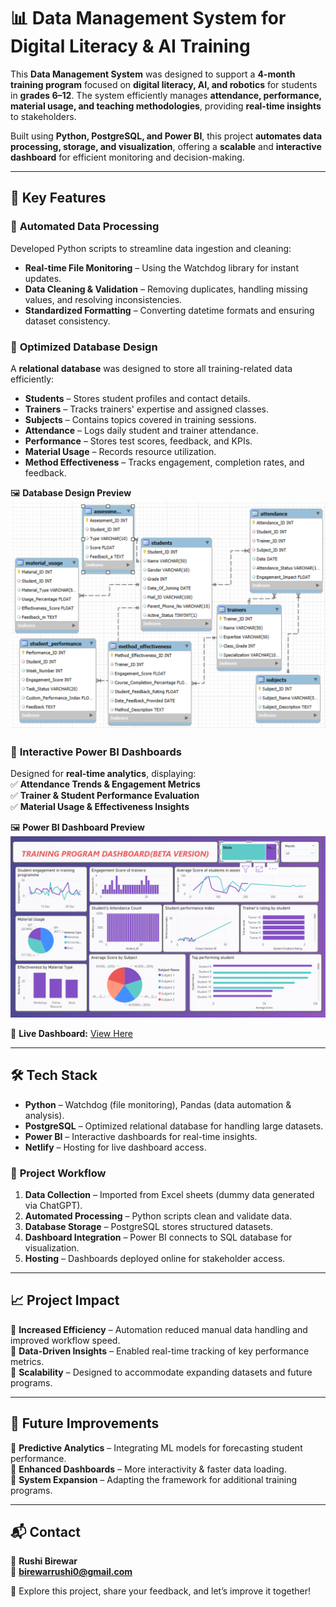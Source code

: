 # 📊 Data Management System for Digital Literacy & AI Training  

This **Data Management System** was designed to support a **4-month training program** focused on **digital literacy, AI, and robotics** for students in **grades 6–12**. The system efficiently manages **attendance, performance, material usage, and teaching methodologies**, providing **real-time insights** to stakeholders.  

Built using **Python, PostgreSQL, and Power BI**, this project **automates data processing, storage, and visualization**, offering a **scalable** and **interactive dashboard** for efficient monitoring and decision-making.  

---

## 🚀 Key Features  

### 🔹 **Automated Data Processing**  
Developed Python scripts to streamline data ingestion and cleaning:  
- **Real-time File Monitoring** – Using the Watchdog library for instant updates.  
- **Data Cleaning & Validation** – Removing duplicates, handling missing values, and resolving inconsistencies.  
- **Standardized Formatting** – Converting datetime formats and ensuring dataset consistency.  

### 🔹 **Optimized Database Design**  
A **relational database** was designed to store all training-related data efficiently:  
- **Students** – Stores student profiles and contact details.  
- **Trainers** – Tracks trainers' expertise and assigned classes.  
- **Subjects** – Contains topics covered in training sessions.  
- **Attendance** – Logs daily student and trainer attendance.  
- **Performance** – Stores test scores, feedback, and KPIs.  
- **Material Usage** – Records resource utilization.  
- **Method Effectiveness** – Tracks engagement, completion rates, and feedback.  

🖼 **Database Design Preview**  
![Database Design](img/Design_of_database.png)  

### 🔹 **Interactive Power BI Dashboards**  
Designed for **real-time analytics**, displaying:  
✅ **Attendance Trends & Engagement Metrics**  
✅ **Trainer & Student Performance Evaluation**  
✅ **Material Usage & Effectiveness Insights**  

🖼 **Power BI Dashboard Preview**  
![Power BI Dashboard](img/TP_dashboard(beta).png)  

📌 **Live Dashboard:** [View Here](https://cool-mousse-bf94f2.netlify.app/)  

---

## 🛠 Tech Stack  

- **Python** – Watchdog (file monitoring), Pandas (data automation & analysis).  
- **PostgreSQL** – Optimized relational database for handling large datasets.  
- **Power BI** – Interactive dashboards for real-time insights.  
- **Netlify** – Hosting for live dashboard access.  

### 🔹 **Project Workflow**  
1. **Data Collection** – Imported from Excel sheets (dummy data generated via ChatGPT).  
2. **Automated Processing** – Python scripts clean and validate data.  
3. **Database Storage** – PostgreSQL stores structured datasets.  
4. **Dashboard Integration** – Power BI connects to SQL database for visualization.  
5. **Hosting** – Dashboards deployed online for stakeholder access.  

---

## 📈 Project Impact  

🔹 **Increased Efficiency** – Automation reduced manual data handling and improved workflow speed.  
🔹 **Data-Driven Insights** – Enabled real-time tracking of key performance metrics.  
🔹 **Scalability** – Designed to accommodate expanding datasets and future programs.  

---

## 🔮 Future Improvements  

🔹 **Predictive Analytics** – Integrating ML models for forecasting student performance.  
🔹 **Enhanced Dashboards** – More interactivity & faster data loading.  
🔹 **System Expansion** – Adapting the framework for additional training programs.  

---

## 📬 Contact  

📌 **Rushi Birewar**  
📧 **birewarrushi0@gmail.com**  

🚀 Explore this project, share your feedback, and let’s improve it together!  
